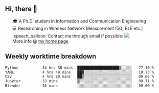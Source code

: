 <h2 > Hi, there 👋 </h3>

<div >
 <ul>
 🎓 A Ph.D. student in Information and Communication Engineering <br>
 💻 Researching in Wireless Network Measurement (5G, BLE etc.)<br>
 :speech_balloon: Contact me through email if possible: <a href="mailto:ethanjia@sjtu.edu.cn"><img src="https://img.shields.io/badge/-ethanjia@sjtu.edu.cn-c14438?style=plastic&logo=Gmail&logoColor=white&link=mailto:mailto:ethanjia@sjtu.edu.cn"></a> <br>
  More info @ <a href="https://haifengjia.github.io">my home page</a>
 </ul>
</div>

<h2 >
Weekly worktime breakdown
</h1>


<!--START_SECTION:waka-->

```txt
Python           34 hrs 36 mins  ███████████████████▒░░░░░   77.10 %
YAML             4 hrs 49 mins   ██▓░░░░░░░░░░░░░░░░░░░░░░   10.73 %
CSV              4 hrs 20 mins   ██▒░░░░░░░░░░░░░░░░░░░░░░   09.66 %
Jupyter          19 mins         ▒░░░░░░░░░░░░░░░░░░░░░░░░   00.71 %
Blender          16 mins         ░░░░░░░░░░░░░░░░░░░░░░░░░   00.60 %
```

<!--END_SECTION:waka-->


